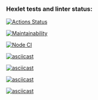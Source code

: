 ### Hexlet tests and linter status:
[![Actions Status](https://github.com/ilyaozhereliev/frontend-project-lvl1/workflows/hexlet-check/badge.svg)](https://github.com/ilyaozhereliev/frontend-project-lvl1/actions)

[![Maintainability](https://api.codeclimate.com/v1/badges/2469e283ed3ccdcbbf70/maintainability)](https://codeclimate.com/github/ilyaozhereliev/frontend-project-lvl1/maintainability)

[![Node CI](https://github.com/ilyaozhereliev/frontend-project-lvl1/workflows/ci/badge.svg)](https://github.com/ilyaozhereliev/frontend-project-lvl1/actions)

[![asciicast](https://asciinema.org/a/tizZ9TghVmRRoaKoIhQ3sAjPp.svg)](https://asciinema.org/a/tizZ9TghVmRRoaKoIhQ3sAjPp)

[![asciicast](https://asciinema.org/a/97ytNjZxXD7Q9B7tF2hvobPZn.svg)](https://asciinema.org/a/97ytNjZxXD7Q9B7tF2hvobPZn)

[![asciicast](https://asciinema.org/a/YcwReHQ4TSQxF4Uq9RAD3vwg8.svg)](https://asciinema.org/a/YcwReHQ4TSQxF4Uq9RAD3vwg8)

[![asciicast](https://asciinema.org/a/YJt5ZhldjxriSe8SAz0sGhdEA.svg)](https://asciinema.org/a/YJt5ZhldjxriSe8SAz0sGhdEA)